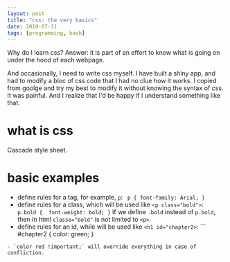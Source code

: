```yaml
---
layout: post
title: "css: the very basics"
date: 2019-07-11
tags: [programming, bash]
---
```


Why do I learn css?
Answer: it is part of an effort to know what is going on under the hood of each webpage.

And occasionally, I need to write css myself. I have built a shiny app, and had to modify a bloc of css code that I had no clue how it works. I copied from goolge and try my best to modify it without knowing the syntax of css. It was painful. And I realize that I'd be happy if I understand something like that.

# what is css
Cascade style sheet.

# basic examples

- define rules for a tag, for example, `p`: ```
p {
    font-family: Arial;
}```
- define rules for a class, which will be used like `<p class="bold">`: ```
p.bold { 
    font-weight: bold;
}```
If we define `.bold` instead of `p.bold`, then in html `classe="bold"` is not limited to `<p>`.
- define rules for an id, while will be used like `<h1 id="chapter2>`: ```
#chapter2 {
    color: green;
}
```
- `color red !important;` will override everything in case of confliction.

